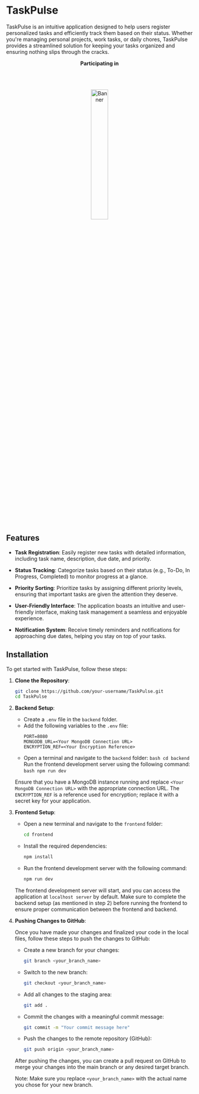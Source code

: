 # TaskPulse

TaskPulse is an intuitive application designed to help users register personalized tasks and efficiently track them based on their status. Whether you're managing personal projects, work tasks, or daily chores, TaskPulse provides a streamlined solution for keeping your tasks organized and ensuring nothing slips through the cracks.

**<p align="center">Participating in</p>**
<br><br>

<div align="center"><a href="#"><img src="https://www.jwoc.tech/_next/static/media/jwoc-2024.652c49b8.svg" alt="Banner" width="30%"/></a></div>

## Features

- **Task Registration**: Easily register new tasks with detailed information, including task name, description, due date, and priority.

- **Status Tracking**: Categorize tasks based on their status (e.g., To-Do, In Progress, Completed) to monitor progress at a glance.

- **Priority Sorting**: Prioritize tasks by assigning different priority levels, ensuring that important tasks are given the attention they deserve.

- **User-Friendly Interface**: The application boasts an intuitive and user-friendly interface, making task management a seamless and enjoyable experience.

- **Notification System**: Receive timely reminders and notifications for approaching due dates, helping you stay on top of your tasks.

## Installation

To get started with TaskPulse, follow these steps:

1. **Clone the Repository**:
   ```bash
   git clone https://github.com/your-username/TaskPulse.git
   cd TaskPulse
   ```
2. **Backend Setup**:

   - Create a `.env` file in the `backend` folder.
   - Add the following variables to the `.env` file:
     ```env
     PORT=8080
     MONGODB_URL=<Your MongoDB Connection URL>
     ENCRYPTION_REF=<Your Encryption Reference>
     ```
   - Open a terminal and navigate to the `backend` folder:
     `bash
     cd backend
     `
     Run the frontend development server using the following command:
     `bash
     npm run dev
     `

   Ensure that you have a MongoDB instance running and replace `<Your MongoDB Connection URL>` with the appropriate connection URL. The `ENCRYPTION_REF` is a reference used for encryption; replace it with a secret key for your application.

3. **Frontend Setup**:

   - Open a new terminal and navigate to the `frontend` folder:
     ```bash
     cd frontend
     ```
   - Install the required dependencies:
     ```bash
     npm install
     ```
   - Run the frontend development server with the following command:
     ```bash
     npm run dev
     ```

   The frontend development server will start, and you can access the application at `localhost server` by default. Make sure to complete the backend setup (as mentioned in step 2) before running the frontend to ensure proper communication between the frontend and backend.

4. **Pushing Changes to GitHub**:

   Once you have made your changes and finalized your code in the local files, follow these steps to push the changes to GitHub:

   - Create a new branch for your changes:

     ```bash
     git branch <your_branch_name>
     ```

   - Switch to the new branch:

     ```bash
     git checkout <your_branch_name>
     ```

   - Add all changes to the staging area:

     ```bash
     git add .
     ```

   - Commit the changes with a meaningful commit message:

     ```bash
     git commit -m "Your commit message here"
     ```

   - Push the changes to the remote repository (GitHub):
     ```bash
     git push origin <your_branch_name>
     ```

   After pushing the changes, you can create a pull request on GitHub to merge your changes into the main branch or any desired target branch.

   Note: Make sure you replace `<your_branch_name>` with the actual name you chose for your new branch.
